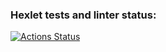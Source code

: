 ### Hexlet tests and linter status:
[![Actions Status](https://github.com/ruav/java-project-lvl2/workflows/hexlet-check/badge.svg)](https://github.com/ruav/java-project-lvl2/actions)